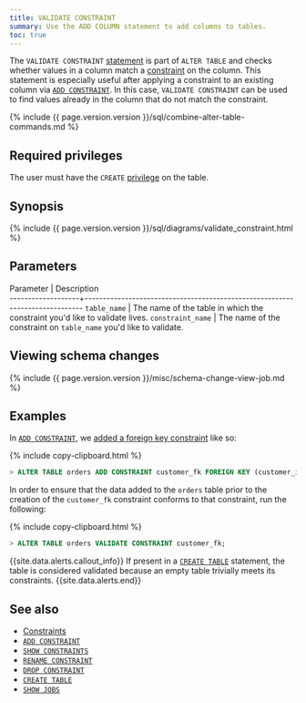 ```yaml
---
title: VALIDATE CONSTRAINT
summary: Use the ADD COLUMN statement to add columns to tables.
toc: true
---
```


The `VALIDATE CONSTRAINT` [statement](sql-statements.html) is part of `ALTER TABLE` and checks whether values in a column match a [constraint](constraints.html) on the column. This statement is especially useful after applying a constraint to an existing column via [`ADD CONSTRAINT`](add-constraint.html). In this case, `VALIDATE CONSTRAINT` can be used to find values already in the column that do not match the constraint.

{% include {{ page.version.version }}/sql/combine-alter-table-commands.md %}

## Required privileges

The user must have the `CREATE` [privilege](authorization.html#assign-privileges) on the table.

## Synopsis

<div>
{% include {{ page.version.version }}/sql/diagrams/validate_constraint.html %}
</div>

## Parameters

 Parameter         | Description                                                                 
-------------------+-----------------------------------------------------------------------------
 `table_name`      | The name of the table in which the constraint you'd like to validate lives.
 `constraint_name` | The name of the constraint on `table_name` you'd like to validate.          

## Viewing schema changes

{% include {{ page.version.version }}/misc/schema-change-view-job.md %}

## Examples

In [`ADD CONSTRAINT`](add-constraint.html), we [added a foreign key constraint](add-constraint.html#add-the-foreign-key-constraint-with-cascade) like so:

{% include copy-clipboard.html %}
~~~ sql
> ALTER TABLE orders ADD CONSTRAINT customer_fk FOREIGN KEY (customer_id) REFERENCES customers (id) ON DELETE CASCADE;
~~~

In order to ensure that the data added to the `orders` table prior to the creation of the `customer_fk` constraint conforms to that constraint, run the following:

{% include copy-clipboard.html %}
~~~ sql
> ALTER TABLE orders VALIDATE CONSTRAINT customer_fk;
~~~

{{site.data.alerts.callout_info}}
If present in a [`CREATE TABLE`](create-table.html) statement, the table is considered validated because an empty table trivially meets its constraints.
{{site.data.alerts.end}}

## See also

- [Constraints](constraints.html)
- [`ADD CONSTRAINT`](add-constraint.html)
- [`SHOW CONSTRAINTS`](show-constraints.html)
- [`RENAME CONSTRAINT`](rename-constraint.html)
- [`DROP CONSTRAINT`](drop-constraint.html)
- [`CREATE TABLE`](create-table.html)
- [`SHOW JOBS`](show-jobs.html)
